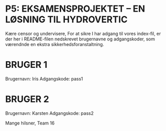 # P5: EKSAMENSPROJEKTET – EN LØSNING TIL HYDROVERTIC

Kære censor og undervisere,
For at sikre I har adgang til vores index-fil, er der her i README-filen nedskrevet brugernavne og adgangskoder, som værendnde en ekstra sikkerhedsforanstaltning. 

# BRUGER 1
Brugernavn: Iris
Adgangskode: pass1


# BRUGER 2
Brugernavn: Karsten
Adgangskode: pass2

Mange hilsner,
Team 16

